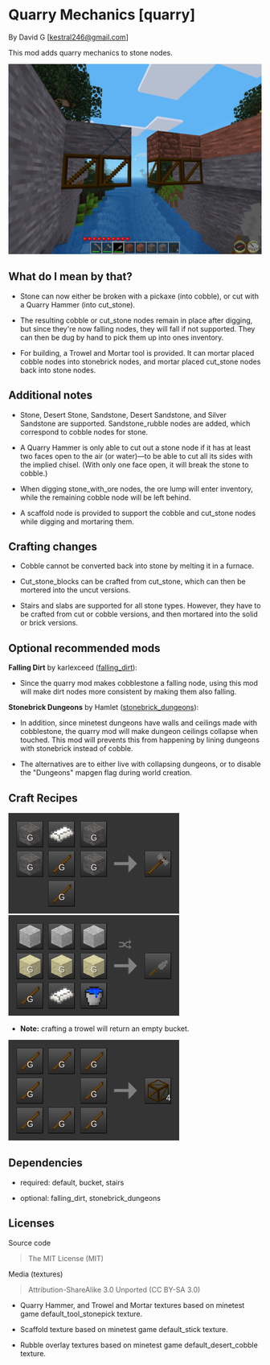 Quarry Mechanics [quarry]
================

By David G [kestral246@gmail.com]

This mod adds quarry mechanics to stone nodes.

![Quarry Screenshot](screenshot.png "Quarry")

What do I mean by that?
--------------------------

- Stone can now either be broken with a pickaxe (into cobble), or cut with a Quarry Hammer (into cut\_stone).

- The resulting cobble or cut\_stone nodes remain in place after digging, but since they're now falling nodes, they will fall if not supported. They can then be dug by hand to pick them up into ones inventory.

- For building, a Trowel and Mortar tool is provided. It can mortar placed cobble nodes into stonebrick nodes, and mortar placed cut\_stone nodes back into stone nodes.


Additional notes
----------------

- Stone, Desert Stone, Sandstone, Desert Sandstone, and Silver Sandstone are supported. Sandstone_rubble nodes are added, which correspond to cobble nodes for stone.

- A Quarry Hammer is only able to cut out a stone node if it has at least two faces open to the air (or water)—to be able to cut all its sides with the implied chisel. (With only one face open, it will break the stone to cobble.)

- When digging stone\_with\_ore nodes, the ore lump will enter inventory, while the remaining cobble node will be left behind.

- A scaffold node is provided to support the cobble and cut\_stone nodes while digging and mortaring them.


Crafting changes
----------------

- Cobble cannot be converted back into stone by melting it in a furnace.

- Cut\_stone\_blocks can be crafted from cut\_stone, which can then be mortered into the uncut versions.

- Stairs and slabs are supported for all stone types. However, they have to be crafted from cut or cobble versions, and then mortared into the solid or brick versions.


Optional recommended mods
----------------------

**Falling Dirt** by karlexceed ([falling\_dirt](https://content.minetest.net/packages/karlexceed/falling_dirt/)):

- Since the quarry mod makes cobblestone a falling node, using this mod will make dirt nodes more consistent by making them also falling.

**Stonebrick Dungeons** by Hamlet ([stonebrick\_dungeons](https://content.minetest.net/packages/Hamlet/stonebrick_dungeons/)):

- In addition, since minetest dungeons have walls and ceilings made with cobblestone, the quarry mod will make dungeon ceilings collapse when touched. This mod will prevents this from happening by lining dungeons with stonebrick instead of cobble.

- The alternatives are to either live with collapsing dungeons, or to disable the "Dungeons" mapgen flag during world creation.


Craft Recipes
-------------

![Quarry Hammer](images/stone_quarry_hammer.png "Stone Quarry Hammer")
![Trowel and Mortar](images/trowel_and_mortar.png "Trowel and Mortar")

- **Note:** crafting a trowel will return an empty bucket.

![Scaffold](images/scaffold.png "Scaffold")


Dependencies
------------

- required: default, bucket, stairs

- optional: falling\_dirt, stonebrick\_dungeons




Licenses
--------
Source code

> The MIT License (MIT)

Media (textures)

> Attribution-ShareAlike 3.0 Unported (CC BY-SA 3.0)

- Quarry Hammer, and Trowel and Mortar textures based on minetest game default_tool_stonepick texture.

- Scaffold texture based on minetest game default_stick texture.

- Rubble overlay textures based on minetest game default_desert_cobble texture.
